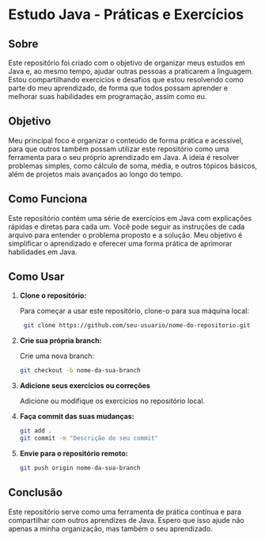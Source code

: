 # Estudo Java - Práticas e Exercícios

## Sobre

Este repositório foi criado com o objetivo de organizar meus estudos em Java e, ao mesmo tempo, ajudar outras pessoas a praticarem a linguagem. Estou compartilhando exercícios e desafios que estou resolvendo como parte do meu aprendizado, de forma que todos possam aprender e melhorar suas habilidades em programação, assim como eu.

## Objetivo

Meu principal foco é organizar o conteúdo de forma prática e acessível, para que outros também possam utilizar este repositório como uma ferramenta para o seu próprio aprendizado em Java. A ideia é resolver problemas simples, como cálculo de soma, média, e outros tópicos básicos, além de projetos mais avançados ao longo do tempo.

## Como Funciona

Este repositório contém uma série de exercícios em Java com explicações rápidas e diretas para cada um. Você pode seguir as instruções de cada arquivo para entender o problema proposto e a solução. Meu objetivo é simplificar o aprendizado e oferecer uma forma prática de aprimorar habilidades em Java.

## Como Usar

1. **Clone o repositório:**
   
   Para começar a usar este repositório, clone-o para sua máquina local:
   ```bash
    git clone https://github.com/seu-usuario/nome-do-repositorio.git
   
3. **Crie sua própria branch:**
   
   Crie uma nova branch:
   ```bash
   git checkout -b nome-da-sua-branch

4. **Adicione seus exercícios ou correções**
   
   Adicione ou modifique os exercícios no repositório local.
   
5. **Faça commit das suas mudanças:**
   ```bash
   git add .
   git commit -m "Descrição do seu commit"

6. **Envie para o repositório remoto:**
   ```bash
   git push origin nome-da-sua-branch

## Conclusão

Este repositório serve como uma ferramenta de prática contínua e para compartilhar com outros aprendizes de Java. Espero que isso ajude não apenas a minha organização, mas também o seu aprendizado.
